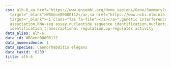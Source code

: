 ```yaml
---
csv: alh-6,<a href="https://www.ensembl.org/Homo_sapiens/Gene/Summary?db=core;g=WBGene00000112"
  target="_blank">WBGene00000112</a>,<a href="https://www.ncbi.nlm.nih.gov/pubmed/27496166"
  target="_blank"><i class="fas fa-file"></i></a>",genetic interference,functional
  association,RNA-seq assay,nucleotide sequence identification,nucleotide sequence
  identification,transcriptional regulation,up-regulates activity
data_alias: alh-6
data_id: WBGene00000112
data_numevidence: 1
data_species: Caenorhabditis elegans
data_taxid: '6239'
title: alh-6
---
```

